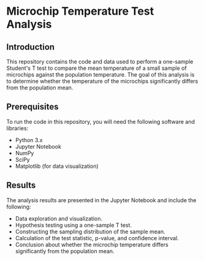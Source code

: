 # Microchip Temperature Test Analysis

## Introduction

This repository contains the code and data used to perform a one-sample Student's T test to compare the mean temperature of a small sample of microchips against the population temperature. The goal of this analysis is to determine whether the temperature of the microchips significantly differs from the population mean.

## Prerequisites

To run the code in this repository, you will need the following software and libraries:

- Python 3.x
- Jupyter Notebook
- NumPy
- SciPy
- Matplotlib (for data visualization)


## Results
The analysis results are presented in the Jupyter Notebook and include the following:

- Data exploration and visualization.
- Hypothesis testing using a one-sample T test.
- Constructing the sampling distribution of the sample mean.
- Calculation of the test statistic, p-value, and confidence interval.
- Conclusion about whether the microchip temperature differs significantly from the population mean.
